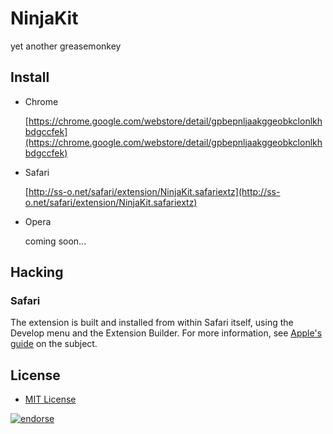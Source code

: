 # NinjaKit
yet another greasemonkey

## Install
- Chrome

    [https://chrome.google.com/webstore/detail/gpbepnljaakggeobkclonlkhbdgccfek](https://chrome.google.com/webstore/detail/gpbepnljaakggeobkclonlkhbdgccfek)

- Safari

    [http://ss-o.net/safari/extension/NinjaKit.safariextz](http://ss-o.net/safari/extension/NinjaKit.safariextz)

- Opera

    coming soon...

## Hacking
### Safari
The extension is built and installed from within Safari itself, using the Develop menu and the Extension Builder. For more information, see [Apple's guide](https://developer.apple.com/library/safari/documentation/Tools/Conceptual/SafariExtensionGuide/UsingExtensionBuilder/UsingExtensionBuilder.html#//apple_ref/doc/uid/TP40009977-CH2-SW1) on the subject.
    
## License
- [MIT License](http://os0x.mit-license.org/)

[![endorse](http://api.coderwall.com/os0x/endorsecount.png)](http://coderwall.com/os0x)
